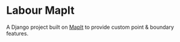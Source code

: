 Labour MapIt
============

A Django project built on [MapIt](https://github.com/mysociety/mapit) to provide
custom point & boundary features.
